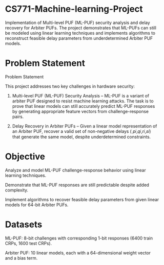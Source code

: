 # CS771-Machine-learning-Project
Implementation of Multi-level PUF (ML-PUF) security analysis and delay recovery for Arbiter PUFs. The project demonstrates that ML-PUFs can still be modeled using linear learning techniques and implements algorithms to reconstruct feasible delay parameters from underdetermined Arbiter PUF models.

# Problem Statement 
Problem Statement

This project addresses two key challenges in hardware security:

1. Multi-level PUF (ML-PUF) Security Analysis – ML-PUF is a variant of arbiter PUF designed to resist machine learning attacks. The task is to prove that linear models can still accurately predict ML-PUF responses by generating appropriate feature vectors from challenge-response pairs.

2. Delay Recovery in Arbiter PUFs – Given a linear model representation of an Arbiter PUF, recover a valid set of non-negative delays 
( 𝑝𝑖,𝑞𝑖,𝑟𝑖,𝑠𝑖) that generate the same model, despite underdetermined constraints.

# Objective 
Analyze and model ML-PUF challenge-response behavior using linear learning techniques.

Demonstrate that ML-PUF responses are still predictable despite added complexity.

Implement algorithms to recover feasible delay parameters from given linear models for 64-bit Arbiter PUFs.

# Datasets
ML-PUF: 8-bit challenges with corresponding 1-bit responses (6400 train CRPs, 1600 test CRPs).

Arbiter PUF: 10 linear models, each with a 64-dimensional weight vector and a bias term.
